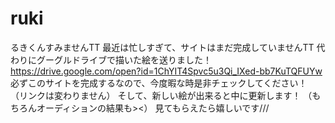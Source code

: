 # ruki
るきくんすみませんTT
最近は忙しすぎて、サイトはまだ完成していませんTT
代わりにグーグルドライブで描いた絵を送りました！
https://drive.google.com/open?id=1ChYIT4Spvc5u3Qi_IXed-bb7KuTQFUYw
必ずこのサイトを完成するなので、今度暇な時是非チェックしてください！
（リンクは変わりません）
そして、新しい絵が出来ると中に更新します！
（もちろんオーディションの結果も><）
見てもらえたら嬉しいです///
